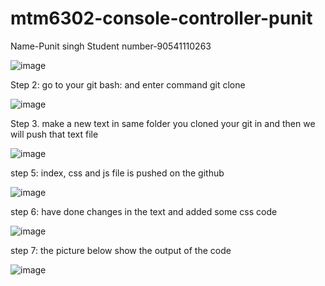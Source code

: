 # mtm6302-console-controller-punit
  Name-Punit singh
  Student number-90541110263

![image](https://github.com/Punit90541110263/mtm6302-console-controller-punit/assets/133889264/d1ca6175-d4ce-4259-b17c-73ade6ac297d)

Step 2: go to your git bash: and enter command git clone

![image](https://github.com/Punit90541110263/mtm6302-console-controller-punit/assets/133889264/1c087502-bcae-41e6-9fd2-aca045500464)

Step 3. make a new text in same folder you cloned your git in and then we will push that text file

![image](https://github.com/Punit90541110263/mtm6302-console-controller-punit/assets/133889264/f3dc3ecf-b176-4223-91bb-953614d8ea14)

step 5: index, css and js file is pushed on the github

![image](https://github.com/Punit90541110263/mtm6302-console-controller-punit/assets/133889264/62a5d25d-b284-4dd0-835d-9b5352faaa3c)

step 6: have done changes in the text and added some css code

![image](https://github.com/Punit90541110263/mtm6302-console-controller-punit/assets/133889264/7d6a59b2-ec9b-4c06-8cab-ad94501b75f9)

step 7: the picture below show the output of the code 

![image](https://github.com/Punit90541110263/mtm6302-console-controller-punit/assets/133889264/94a229c3-693a-4634-ba0a-953b14b7ac47)

